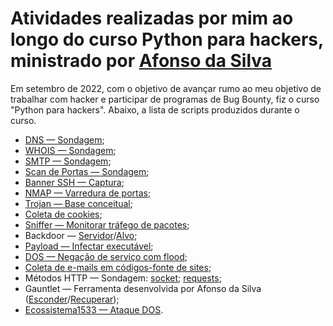 # Atividades realizadas por mim ao longo do curso Python para hackers, ministrado por [Afonso da Silva](https://github.com/afonsoespindola)

Em setembro de 2022, com o objetivo de avançar rumo ao meu objetivo de trabalhar com hacker e participar de programas de Bug Bounty, fiz o curso "Python para hackers". Abaixo, a lista de scripts produzidos durante o curso.

- [DNS — Sondagem](https://github.com/Cyberleitor/exercicios/blob/master/exercicios/setembro_de_2022/python_para_hackers/exercicios/dns_resolver_2-0.py);
- [WHOIS — Sondagem](https://github.com/Cyberleitor/exercicios/blob/master/exercicios/setembro_de_2022/python_para_hackers/exercicios/who_is.py);
- [SMTP — Sondagem](https://github.com/Cyberleitor/exercicios/blob/master/exercicios/setembro_de_2022/python_para_hackers/exercicios/smtp_test.py);
- [Scan de Portas — Sondagem](https://github.com/Cyberleitor/exercicios/blob/master/exercicios/setembro_de_2022/python_para_hackers/exercicios/scan_portas.py);
- [Banner SSH — Captura](https://github.com/Cyberleitor/exercicios/blob/master/exercicios/setembro_de_2022/python_para_hackers/exercicios/coletar_banner_ssh.py);
- [NMAP — Varredura de portas](https://github.com/Cyberleitor/exercicios/blob/master/exercicios/setembro_de_2022/python_para_hackers/exercicios/scan_nmap.py);
- [Trojan — Base conceitual](https://github.com/Cyberleitor/exercicios/blob/master/exercicios/setembro_de_2022/python_para_hackers/exercicios/beginer_trojan.py);
- [Coleta de cookies](https://github.com/Cyberleitor/exercicios/blob/master/exercicios/setembro_de_2022/python_para_hackers/exercicios/capturar_cookies.py);
- [Sniffer — Monitorar tráfego de pacotes](https://github.com/Cyberleitor/exercicios/blob/master/exercicios/setembro_de_2022/python_para_hackers/exercicios/sniffer_pacotes.py);
- Backdoor — [Servidor](https://github.com/Cyberleitor/exercicios/blob/master/exercicios/setembro_de_2022/python_para_hackers/exercicios/backdoor_servidor.py)/[Alvo](https://github.com/Cyberleitor/exercicios/blob/master/exercicios/setembro_de_2022/python_para_hackers/exercicios/backdoor_vitima.py);
- [Payload — Infectar executável](https://github.com/Cyberleitor/exercicios/blob/master/exercicios/setembro_de_2022/python_para_hackers/exercicios/payload_usb.py);
- [DOS — Negação de serviço com flood](https://github.com/Cyberleitor/exercicios/blob/master/exercicios/setembro_de_2022/python_para_hackers/exercicios/dos_basico_com_flood.py);
- [Coleta de e-mails em códigos-fonte de sites](https://github.com/Cyberleitor/exercicios/blob/master/exercicios/setembro_de_2022/python_para_hackers/exercicios/coletar_emails_site.py);
- Métodos HTTP — Sondagem: [socket](https://github.com/Cyberleitor/exercicios/blob/master/exercicios/setembro_de_2022/python_para_hackers/exercicios/coleta_banner_http_socket.py); [requests](https://github.com/Cyberleitor/exercicios/blob/master/exercicios/setembro_de_2022/python_para_hackers/exercicios/coleta_banner_http_requests.py);
- Gauntlet — Ferramenta desenvolvida por Afonso da Silva ([Esconder](https://github.com/Cyberleitor/exercicios/blob/master/exercicios/setembro_de_2022/python_para_hackers/exercicios/hidden_archives.py)/[Recuperar](https://github.com/Cyberleitor/exercicios/blob/master/exercicios/setembro_de_2022/python_para_hackers/exercicios/comeback_archives.py));
- [Ecossistema1533 — Ataque DOS]().
